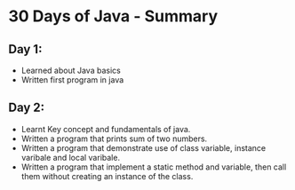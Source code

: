 # 30 Days of Java - Summary  

## Day 1:  
- Learned about Java basics 
- Written first program in java 
  

## Day 2:  
- Learnt Key concept and fundamentals of java.
- Written a program that prints sum of two numbers.
- Written a program that demonstrate use of class variable, instance varibale and local varibale.
- Written a program that implement a static method and variable, then call them without creating an instance of the class.
